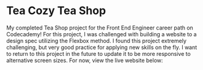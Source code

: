 # Tea Cozy Tea Shop

My completed Tea Shop project for the Front End Engineer career path on Codecademy!
For this project, I was challenged with building a website to a design spec utilizing the Flexbox method. I found this project extremely challenging, but very good practice for applying new skills on the fly. I want to return to this project in the future to update it to be more responsive to alternative screen sizes. For now, view the live website below:

